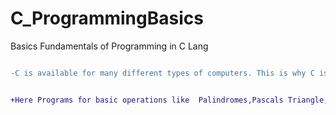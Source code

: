 # C_ProgrammingBasics
 Basics Fundamentals of Programming in C Lang
 
 

```diff

-C is available for many different types of computers. This is why C is called a "portable" language. A program that is written in C and that respects certain limitations can be compiled for many different platforms.


+Here Programs for basic operations like  Palindromes,Pascals Triangle,Pointers,Arrays,Class,FileHandling,Factorial,ASCII,Swapping,Functions,SwitchCase
